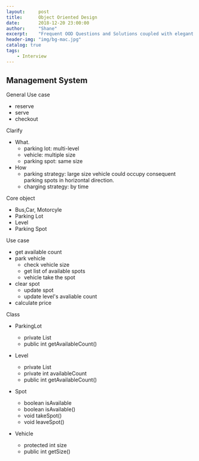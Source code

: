 ```yaml
---
layout:     post
title:      Object Oriented Design
date:       2018-12-20 23:00:00
author:     "Shane"
excerpt:    "Frequent OOD Questions and Solutions coupled with elegant design patterns"
header-img: "img/bg-mac.jpg"
catalog: true
tags:
    - Interview
---
```


## Management System
General Use case <br>
- reserve
- serve
- checkout

Clarify<br>
- What.
    - parking lot: multi-level
    - vehicle: multiple size
    - parking spot: same size
- How
    - parking strategy: large size vehicle could occupy consequent parking spots in horizontal direction.
    - charging strategy: by time

Core object<br>
- Bus,Car, Motorcyle
- Parking Lot
- Level
- Parking Spot

Use case<br>
- get available count
- park vehicle
    - check vehicle size
    - get list of available spots
    - vehicle take the spot
- clear spot
    - update spot
    - update level's avaliable count
- calculate price

Class<br>

- ParkingLot
    - private List<Level>
    - public int getAvailableCount()

- Level
    - private List<Spot>
    - private int availableCount
    - public int getAvailableCount()

- Spot
    - boolean isAvailable
    - boolean isAvailable()
    - void takeSpot()
    - void leaveSpot()

- Vehicle
    - protected int size
    - public int getSize()





